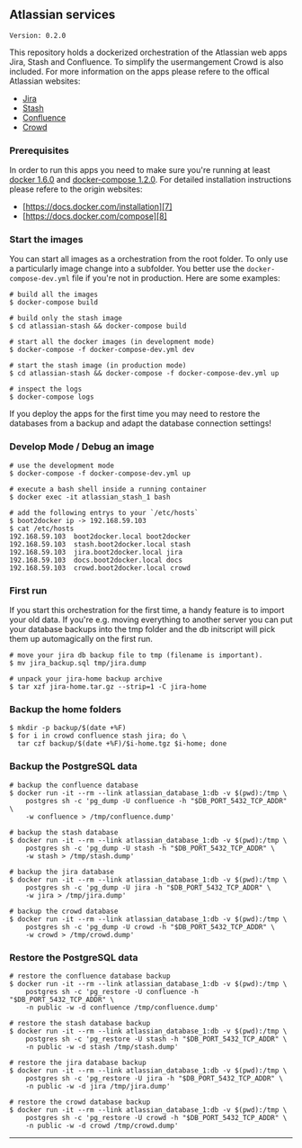 ## Atlassian services

    Version: 0.2.0

This repository holds a dockerized orchestration of the Atlassian web apps
Jira, Stash and Confluence. To simplify the usermangement Crowd is also
included. For more information on the apps please refere to the offical
Atlassian websites:

- [Jira][1]
- [Stash][2]
- [Confluence][3]
- [Crowd][4]

### Prerequisites

In order to run this apps you need to make sure you're running at least
[docker 1.6.0][5] and [docker-compose 1.2.0][6]. For detailed installation
instructions please refere to the origin websites:

  - [https://docs.docker.com/installation][7]
  - [https://docs.docker.com/compose][8]

### Start the images

You can start all images as a orchestration from the root folder. To
only use a particularly image change into a subfolder. You better use
the `docker-compose-dev.yml` file if you're not in production. Here
are some examples:

    # build all the images
    $ docker-compose build

    # build only the stash image
    $ cd atlassian-stash && docker-compose build

    # start all the docker images (in development mode)
    $ docker-compose -f docker-compose-dev.yml dev

    # start the stash image (in production mode)
    $ cd atlassian-stash && docker-compose -f docker-compose-dev.yml up

    # inspect the logs
    $ docker-compose logs

If you deploy the apps for the first time you may need to restore the
databases from a backup and adapt the database connection settings!

### Develop Mode / Debug an image

    # use the development mode
    $ docker-compose -f docker-compose-dev.yml up

    # execute a bash shell inside a running container
    $ docker exec -it atlassian_stash_1 bash

    # add the following entrys to your `/etc/hosts`
    $ boot2docker ip -> 192.168.59.103
    $ cat /etc/hosts
    192.168.59.103  boot2docker.local boot2docker
    192.168.59.103  stash.boot2docker.local stash
    192.168.59.103  jira.boot2docker.local jira
    192.168.59.103  docs.boot2docker.local docs
    192.168.59.103  crowd.boot2docker.local crowd

### First run

If you start this orchestration for the first time, a handy feature is to
import your old data. If you're e.g. moving everything to another server
you can put your database backups into the tmp folder and the db initscript
will pick them up automagically on the first run.

    # move your jira db backup file to tmp (filename is important).
    $ mv jira_backup.sql tmp/jira.dump

    # unpack your jira-home backup archive
    $ tar xzf jira-home.tar.gz --strip=1 -C jira-home

### Backup the home folders

    $ mkdir -p backup/$(date +%F)
    $ for i in crowd confluence stash jira; do \
      tar czf backup/$(date +%F)/$i-home.tgz $i-home; done

### Backup the PostgreSQL data

    # backup the confluence database
    $ docker run -it --rm --link atlassian_database_1:db -v $(pwd):/tmp \
        postgres sh -c 'pg_dump -U confluence -h "$DB_PORT_5432_TCP_ADDR" \
        -w confluence > /tmp/confluence.dump'

    # backup the stash database
    $ docker run -it --rm --link atlassian_database_1:db -v $(pwd):/tmp \
        postgres sh -c 'pg_dump -U stash -h "$DB_PORT_5432_TCP_ADDR" \
        -w stash > /tmp/stash.dump'

    # backup the jira database
    $ docker run -it --rm --link atlassian_database_1:db -v $(pwd):/tmp \
        postgres sh -c 'pg_dump -U jira -h "$DB_PORT_5432_TCP_ADDR" \
        -w jira > /tmp/jira.dump'

    # backup the crowd database
    $ docker run -it --rm --link atlassian_database_1:db -v $(pwd):/tmp \
        postgres sh -c 'pg_dump -U crowd -h "$DB_PORT_5432_TCP_ADDR" \
        -w crowd > /tmp/crowd.dump'

### Restore the PostgreSQL data

    # restore the confluence database backup
    $ docker run -it --rm --link atlassian_database_1:db -v $(pwd):/tmp \
        postgres sh -c 'pg_restore -U confluence -h "$DB_PORT_5432_TCP_ADDR" \
        -n public -w -d confluence /tmp/confluence.dump'

    # restore the stash database backup
    $ docker run -it --rm --link atlassian_database_1:db -v $(pwd):/tmp \
        postgres sh -c 'pg_restore -U stash -h "$DB_PORT_5432_TCP_ADDR" \
        -n public -w -d stash /tmp/stash.dump'

    # restore the jira database backup
    $ docker run -it --rm --link atlassian_database_1:db -v $(pwd):/tmp \
        postgres sh -c 'pg_restore -U jira -h "$DB_PORT_5432_TCP_ADDR" \
        -n public -w -d jira /tmp/jira.dump'

    # restore the crowd database backup
    $ docker run -it --rm --link atlassian_database_1:db -v $(pwd):/tmp \
        postgres sh -c 'pg_restore -U crowd -h "$DB_PORT_5432_TCP_ADDR" \
        -n public -w -d crowd /tmp/crowd.dump'

---
[1]: https://www.atlassian.com/software/jira
[2]: https://www.atlassian.com/software/stash
[3]: https://www.atlassian.com/software/confluence
[4]: https://www.atlassian.com/software/crowd
[5]: https://docker.com
[6]: https://docs.docker.com/compose
[7]: https://docs.docker.com/installation
[8]: https://docs.docker.com/compose/#installation-and-set-up

